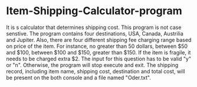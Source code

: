 # Item-Shipping-Calculator-program
It is s calculator that determines shipping cost.
This program is not case senstive.
The program contains four destinations, USA, Canada, Austrilia and Jupiter.
Also, there are four different shipping fee charging range based on price of the item.
For instance, no greater than 50 dollars, between $50 and $100, between $100 and $150, greater than $150.
If the item is fragile, it needs to be charged extra $2.
The input for this question has to be valid "y" or "n".
Otherwise, the program will stop execute and exit.
The shipping record, including item name, shipping cost, destination and total cost,
will be present on the both console and a file named "Oder.txt".
